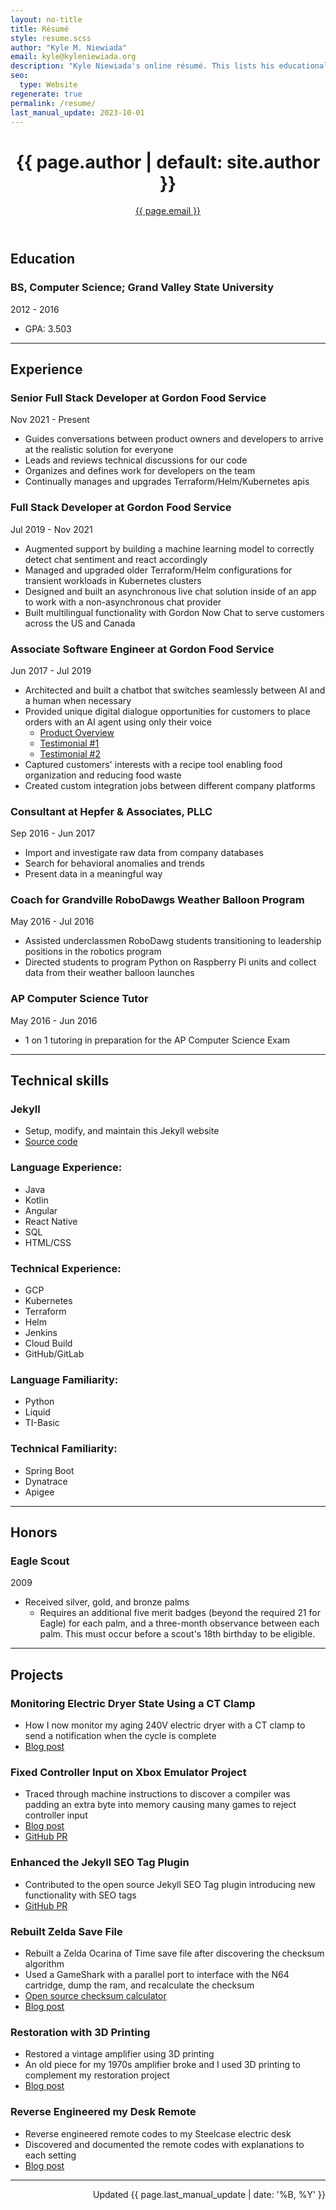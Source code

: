 ```yaml
---
layout: no-title
title: Résumé
style: resume.scss
author: "Kyle M. Niewiada"
email: kyle@kyleniewiada.org
description: "Kyle Niewiada's online résumé. This lists his educational background, career, and highlights projects from his blog."
seo:
  type: Website
regenerate: true
permalink: /resume/
last_manual_update: 2023-10-01
---
```

<header>
<h1>{{ page.author | default: site.author }}</h1>
<a href="mailto:{{ page.email }}">{{ page.email }}</a>
</header>

## Education

### BS, Computer Science; Grand Valley State University

<div class="date">2012 - 2016</div>

- GPA: 3.503

---

## Experience

### Senior Full Stack Developer at Gordon Food Service

<div class="date">Nov 2021 - Present</div>

- Guides conversations between product owners and developers to arrive at the realistic solution for everyone
- Leads and reviews technical discussions for our code
- Organizes and defines work for developers on the team
- Continually manages and upgrades Terraform/Helm/Kubernetes apis

### Full Stack Developer at Gordon Food Service

<div class="date">Jul 2019 - Nov 2021</div>

- Augmented support by building a machine learning model to correctly detect chat sentiment and react accordingly
- Managed and upgraded older Terraform/Helm configurations for transient workloads in Kubernetes clusters
- Designed and built an asynchronous live chat solution inside of an app to work with a non-asynchronous chat provider
- Built multilingual functionality with Gordon Now Chat to serve customers across the US and Canada

### Associate Software Engineer at Gordon Food Service

<div class="date">Jun 2017 - Jul 2019</div>

- Architected and built a chatbot that switches seamlessly between AI and a human when necessary
- Provided unique digital dialogue opportunities for customers to place orders with an AI agent using only their voice
  - [Product Overview](https://www.youtube.com/watch?v=qekVovXVy5M)
  - [Testimonial #1](https://www.youtube.com/watch?v=C6nYBUw1KJE)
  - [Testimonial #2](https://www.youtube.com/watch?v=svohGSAL0SI)
- Captured customers' interests with a recipe tool enabling food organization and reducing food waste
- Created custom integration jobs between different company platforms 

### Consultant at Hepfer & Associates, PLLC

<div class="date">Sep 2016 - Jun 2017</div>

- Import and investigate raw data from company databases
- Search for behavioral anomalies and trends
- Present data in a meaningful way

### Coach for Grandville RoboDawgs Weather Balloon Program

<div class="date">May 2016 - Jul 2016</div>


- Assisted underclassmen RoboDawg students transitioning to leadership positions in the robotics program
- Directed students to program Python on Raspberry Pi units and collect data from their weather balloon launches

### AP Computer Science Tutor

<div class="date">May 2016 - Jun 2016</div>

- 1 on 1 tutoring in preparation for the AP Computer Science Exam

---

## Technical skills

### Jekyll

- Setup, modify, and maintain this Jekyll website
- [Source code](https://github.com/aav7fl/website)

### Language Experience:

- Java
- Kotlin
- Angular
- React Native
- SQL
- HTML/CSS

### Technical Experience:

- GCP
- Kubernetes
- Terraform
- Helm
- Jenkins
- Cloud Build
- GitHub/GitLab

### Language Familiarity:

- Python
- Liquid
- TI-Basic

### Technical Familiarity:

- Spring Boot
- Dynatrace
- Apigee

---

## Honors

### Eagle Scout

<div class="date">2009</div>

- Received silver, gold, and bronze palms
  - Requires an additional five merit badges (beyond the required 21 for Eagle) for each palm, and a three-month observance between each palm. This must occur before a scout's 18th birthday to be eligible.

---

## Projects

### Monitoring Electric Dryer State Using a CT Clamp

- How I now monitor my aging 240V electric dryer with a CT clamp to send a notification when the cycle is complete
- [Blog post](https://www.kyleniewiada.org/blog/2020/09/dryer-notification-addendum/)

### Fixed Controller Input on Xbox Emulator Project

- Traced through machine instructions to discover a compiler was padding an extra byte into memory causing many games to reject controller input
- [Blog post](/blog/2019/08/fixing-star-wars-obi-wan/)
- [GitHub PR](https://github.com/Cxbx-Reloaded/Cxbx-Reloaded/pull/1708)

### Enhanced the Jekyll SEO Tag Plugin

- Contributed to the open source Jekyll SEO Tag plugin introducing new functionality with SEO tags
- [GitHub PR](https://github.com/jekyll/jekyll-seo-tag/pull/151)

### Rebuilt Zelda Save File

- Rebuilt a Zelda Ocarina of Time save file after discovering the checksum algorithm
- Used a GameShark with a parallel port to interface with the N64 cartridge, dump the ram, and recalculate the checksum
- [Open source checksum calculator](https://github.com/Vi1i/OcarinaChecksumChecker)
- [Blog post](/blog/2015/04/transferring-n64-saves/)

### Restoration with 3D Printing

- Restored a vintage amplifier using 3D printing
- An old piece for my 1970s amplifier broke and I used 3D printing to complement my restoration project
- [Blog post](/blog/2013/09/restoring-vintage-with-3d-printing/)


### Reverse Engineered my Desk Remote

- Reverse engineered remote codes to my Steelcase electric desk
- Discovered and documented the remote codes with explanations to each setting
- [Blog post](/blog/2015/08/reverse-engineering-my-steelcase-desk/)

---

<p style="text-align:right;">Updated {{ page.last_manual_update | date: '%B, %Y' }}</p>
